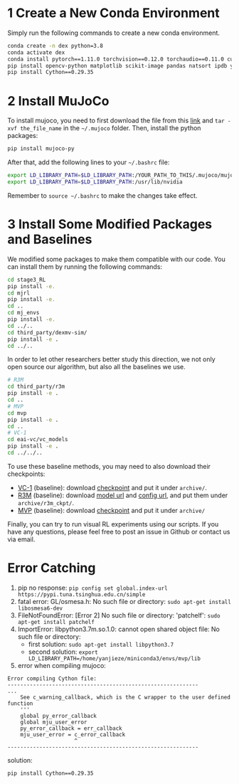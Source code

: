 # 1 Create a New Conda Environment
Simply run the following commands to create a new conda environment.
```bash
conda create -n dex python=3.8
conda activate dex
conda install pytorch==1.11.0 torchvision==0.12.0 torchaudio==0.11.0 cudatoolkit=11.3 -c pytorch
pip install opencv-python matplotlib scikit-image pandas natsort ipdb yacs wandb gpustat hydra-core==1.1.0
pip install Cython==0.29.35
```

# 2 Install MuJoCo
To install mujoco, you need to first download the file from this [link](https://mujoco.org/download/mujoco210-linux-x86_64.tar.gz) and `tar -xvf the_file_name` in the `~/.mujoco` folder. Then, install the python packages:
```bash
pip install mujoco-py
```
After that, add the following lines to your `~/.bashrc` file:
```bash
export LD_LIBRARY_PATH=$LD_LIBRARY_PATH:/YOUR_PATH_TO_THIS/.mujoco/mujoco210/bin
export LD_LIBRARY_PATH=$LD_LIBRARY_PATH:/usr/lib/nvidia
```
Remember to `source ~/.bashrc` to make the changes take effect.

# 3 Install Some Modified Packages and Baselines
We modified some packages to make them compatible with our code. You can install them by running the following commands:
```bash
cd stage3_RL
pip install -e. 
cd mjrl
pip install -e. 
cd ..
cd mj_envs
pip install -e.
cd ../..
cd third_party/dexmv-sim/
pip install -e .
cd ../..
```
In order to let other researchers better study this direction, we not only open source our algorithm, but also all the baselines we use.
```bash
# R3M
cd third_party/r3m
pip install -e .
cd ..
# MVP
cd mvp
pip install -e .
cd ..
# VC-1
cd eai-vc/vc_models
pip install -e .
cd ../../..
```

To use these baseline methods, you may need to also download their checkpoints:
- [VC-1](https://github.com/facebookresearch/eai-vc) (baseline): download [checkpoint](https://dl.fbaipublicfiles.com/eai-vc/vc1_vitb.pth) and put it under `archive/`.
- [R3M](https://github.com/facebookresearch/r3m) (baseline): download [model url](https://drive.google.com/uc?id=1Xu0ssuG0N1zjZS54wmWzJ7-nb0-7XzbA) and [config url](https://drive.google.com/uc?id=10jY2VxrrhfOdNPmsFdES568hjjIoBJx8), and put them under `archive/r3m_ckpt/`.
- [MVP](https://github.com/ir413/mvp) (baseline): download [checkpoint](https://berkeley.box.com/shared/static/m93ynem558jo8vltlads5rcmnahgsyzr.pth) and put it under `archive/`


Finally, you can try to run visual RL experiments using our scripts. If you have any questions, please feel free to post an issue in Github or contact us via email.

# Error Catching
1. pip no response: `pip config set global.index-url https://pypi.tuna.tsinghua.edu.cn/simple`
2. fatal error: GL/osmesa.h: No such file or directory: `sudo apt-get install libosmesa6-dev`
3. FileNotFoundError: [Error 2] No such file or directory: 'patchelf': `sudo apt-get install patchelf`
4. ImportError: libpython3.7m.so.1.0: cannot open shared object file: No such file or directory: 
    - first solution: `sudo apt-get install libpython3.7`
    - second solution: `export LD_LIBRARY_PATH=/home/yanjieze/miniconda3/envs/mvp/lib`
5. error when compiling mujoco:
```
Error compiling Cython file:
------------------------------------------------------------
...
    See c_warning_callback, which is the C wrapper to the user defined function
    '''
    global py_error_callback
    global mju_user_error
    py_error_callback = err_callback
    mju_user_error = c_error_callback
                     ^
------------------------------------------------------------
```
solution:
```bash
pip install Cython==0.29.35
```